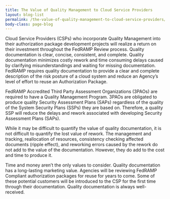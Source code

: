 ```yaml
---
title: The Value of Quality Management to Cloud Service Providers
layout: blog-list
permalink: /the-value-of-quality-management-to-cloud-service-providers/
body-class: page-blog
---
```

Cloud Service Providers (CSPs) who incorporate Quality Management into their authorization package development projects will realize a return on their investment throughout the FedRAMP Review process. Quality documentation is clear, concise, consistent, and complete. Quality documentation minimizes costly rework and time consuming delays caused by clarifying misunderstandings and waiting for missing documentation. FedRAMP requires quality documentation to provide a clear and complete description of the risk posture of a cloud system and reduce an Agency’s level of effort to reuse an Authorization Package.

FedRAMP Accredited Third Party Assessment Organizations (3PAOs) are required to have a Quality Management Program. 3PAOs are obligated to produce quality Security Assessment Plans (SAPs) regardless of the quality of the System Security Plans (SSPs) they are based on. Therefore, a quality SSP will reduce the delays and rework associated with developing Security Assessment Plans (SAPs).

While it may be difficult to quantify the value of quality documentation, it is not difficult to quantify the lost value of rework. The management and tracking, reallocation of resources, consistency checking affected documents (ripple effect), and reworking errors caused by the rework do not add to the value of the documentation. However, they do add to the cost and time to produce it.

Time and money aren’t the only values to consider. Quality documentation has a long-lasting marketing value. Agencies will be reviewing FedRAMP Compliant authorization packages for reuse for years to come. Some of these potential customers will be introduced to the CSP for the first time through their documentation. Quality documentation is always well-received.
